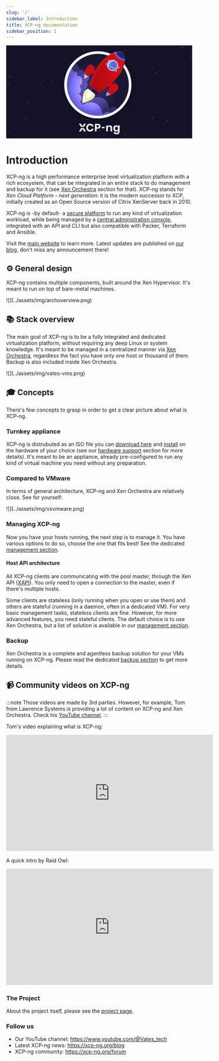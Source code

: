 ```yaml
---
slug: '/'
sidebar_label: Introduction
title: XCP-ng documentation
sidebar_position: 1
---
```


![](../assets/img/bannerxcp.png)

# Introduction

XCP-ng is a high performance enterprise level virtualization platform with a rich ecosystem, that can be integrated in an entire stack to do management and backup for it (see [Xen Orchestra](management/manage-at-scale/xo-web-ui) section for that). XCP-ng stands for *Xen Cloud Platform - next generation*: it is the modern successor to XCP, initially created as an Open Source version of Citrix XenServer back in 2010.

XCP-ng is -by default- a [secure platform](project/security) to run any kind of virtualization workload, while being managed by a [central administration console](management/manage-at-scale/xo-web-ui), integrated with an API and CLI but also compatible with Packer, Terraform and Ansible.

Visit the [main website](https://xcp-ng.org) to learn more. Latest updates are published on [our blog](https://xcp-ng.org/blog), don't miss any announcement there!

## ⚙️ General design

XCP-ng contains multiple components, built around the Xen Hypervisor. It's meant to run on top of bare-metal machines.

<div style={{textAlign: 'center'}}>
![](../assets/img/archoverview.png)
</div>

## 📚 Stack overview

The main goal of XCP-ng is to be a fully integrated and dedicated virtualization platform, without requiring any deep Linux or system knowledge. It's meant to be managed in a centralized manner via [Xen Orchestra](management/#xen-orchestra), regardless the fact you have only one host or thousand of them. Backup is also included inside Xen Orchestra.

<div style={{textAlign: 'center'}}>
![](../assets/img/vates-vms.png)
</div>

## 🎓 Concepts

There's few concepts to grasp in order to get a clear picture about what is XCP-ng.

### Turnkey appliance

XCP-ng is distrubuted as an ISO file you can [download here](installation/install-xcp-ng#download-and-create-media) and [install](installation/install-xcp-ng) on the hardware of your choice (see our [hardware support](installation/hardware) section for more details). It's meant to be an appliance, already pre-configured to run any kind of virtual machine you need without any preparation.

### Compared to VMware

In terms of general architecture, XCP-ng and Xen Orchestra are relatively close. See for yourself:

<div style={{textAlign: 'center'}}>
![](../assets/img/vsvmware.png)
</div>

### Managing XCP-ng

Now you have your hosts running, the next step is to manage it. You have various options to do so, choose the one that fits best! See the dedicated [management section](management).

#### Host API architecture

All XCP-ng clients are communicating with the pool master, through the Xen API ([XAPI](management/manage-locally/api.md)). You only need to open a connection to the master, even if there's multiple hosts.

Some clients are stateless (only running when you open or use them) and others are stateful (running in a daemon, often in a dedicated VM). For very basic management tasks, stateless clients are fine. However, for more advanced features, you need stateful clients. The default choice is to use Xen Orchestra, but a list of solution is available in our [management section](management).

### Backup

Xen Orchestra is a complete and agentless backup solution for your VMs running on XCP-ng. Please read the dedicated [backup section](management/backup) to get more details.

## 📹 Community videos on XCP-ng

:::note
Those videos are made by 3rd parties. However, for example, Tom from Lawrence Systems is providing a lot of content on XCP-ng and Xen Orchestra. Check his [YouTube channel](https://www.youtube.com/channel/UCHkYOD-3fZbuGhwsADBd9ZQ).
:::

Tom's video explaining what is XCP-ng:

<div style={{textAlign: 'center'}}>
<iframe width="560" height="315" src="https://www.youtube.com/embed/CEUFHudLO1g?si=EEM0Xi3inNpsYDeK" title="YouTube video player" frameborder="0" allow="accelerometer; autoplay; clipboard-write; encrypted-media; gyroscope; picture-in-picture; web-share" allowfullscreen></iframe>
</div>

A quick intro by Raid Owl:

<div style={{textAlign: 'center'}}>
<iframe width="560" height="315" src="https://www.youtube.com/embed/kguTbVBqmuw?si=bWze86s07ZDkLzlU" title="YouTube video player" frameborder="0" allow="accelerometer; autoplay; clipboard-write; encrypted-media; gyroscope; picture-in-picture; web-share" allowfullscreen></iframe>
</div>

### The Project

About the project itself, please see the [project page](/category/project).

### Follow us

* Our YouTube channel: https://www.youtube.com/@Vates_tech
* Latest XCP-ng news: https://xcp-ng.org/blog
* XCP-ng community: https://xcp-ng.org/forum
